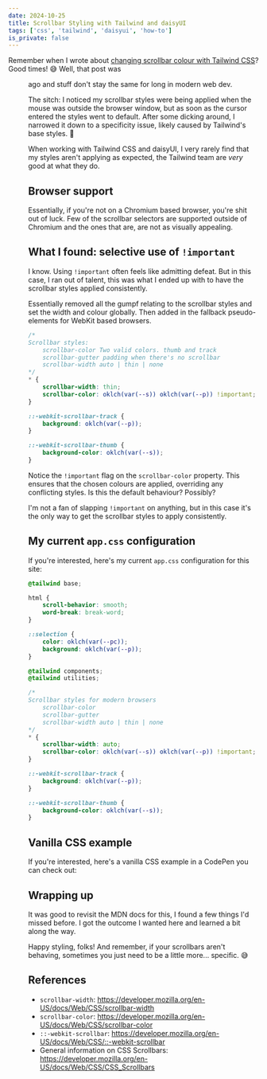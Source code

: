 ```yaml
---
date: 2024-10-25
title: Scrollbar Styling with Tailwind and daisyUI
tags: ['css', 'tailwind', 'daisyui', 'how-to']
is_private: false
---
```


<script>
  import { DateDistance as DD } from '$lib/components'
  import { CodePen } from 'sveltekit-embed'
</script>

Remember when I wrote about
[changing scrollbar colour with Tailwind CSS](https://scottspence.com/posts/change-scrollbar-color-tailwind-css)?
Good times! 😅 Well, that post was <DD date="2022-07-12"/> ago and
stuff don't stay the same for long in modern web dev.

The sitch: I noticed my scrollbar styles were being applied when the
mouse was outside the browser window, but as soon as the cursor
entered the styles went to default. After some dicking around, I
narrowed it down to a specificity issue, likely caused by Tailwind's
base styles. 🤷

When working with Tailwind CSS and daisyUI, I very rarely find that my
styles aren't applying as expected, the Tailwind team are _very_ good
at what they do.

## Browser support

Essentially, if you're not on a Chromium based browser, you're shit
out of luck. Few of the scrollbar selectors are supported outside of
Chromium and the ones that are, are not as visually appealing.

## What I found: selective use of `!important`

I know. Using `!important` often feels like admitting defeat. But in
this case, I ran out of talent, this was what I ended up with to have
the scrollbar styles applied consistently.

Essentially removed all the gumpf relating to the scrollbar styles and
set the width and colour globally. Then added in the fallback
pseudo-elements for WebKit based browsers.

```css
/* 
Scrollbar styles:
	scrollbar-color Two valid colors. thumb and track
	scrollbar-gutter padding when there's no scrollbar
	scrollbar-width auto | thin | none
*/
* {
	scrollbar-width: thin;
	scrollbar-color: oklch(var(--s)) oklch(var(--p)) !important;
}

::-webkit-scrollbar-track {
	background: oklch(var(--p));
}

::-webkit-scrollbar-thumb {
	background-color: oklch(var(--s));
}
```

Notice the `!important` flag on the `scrollbar-color` property. This
ensures that the chosen colours are applied, overriding any
conflicting styles. Is this the default behaviour? Possibly?

I'm not a fan of slapping `!important` on anything, but in this case
it's the only way to get the scrollbar styles to apply consistently.

## My current `app.css` configuration

If you're interested, here's my current `app.css` configuration for
this site:

```css
@tailwind base;

html {
	scroll-behavior: smooth;
	word-break: break-word;
}

::selection {
	color: oklch(var(--pc));
	background: oklch(var(--p));
}

@tailwind components;
@tailwind utilities;

/* 
Scrollbar styles for modern browsers 
	scrollbar-color
	scrollbar-gutter
	scrollbar-width auto | thin | none
*/
* {
	scrollbar-width: auto;
	scrollbar-color: oklch(var(--s)) oklch(var(--p)) !important;
}

::-webkit-scrollbar-track {
	background: oklch(var(--p));
}

::-webkit-scrollbar-thumb {
	background-color: oklch(var(--s));
}
```

## Vanilla CSS example

If you're interested, here's a vanilla CSS example in a CodePen you
can check out:

<CodePen codePenId="wvVpJjY" />

## Wrapping up

It was good to revisit the MDN docs for this, I found a few things I'd
missed before. I got the outcome I wanted here and learned a bit along
the way.

Happy styling, folks! And remember, if your scrollbars aren't
behaving, sometimes you just need to be a little more... specific. 😅

## References

- `scrollbar-width`:
  https://developer.mozilla.org/en-US/docs/Web/CSS/scrollbar-width
- `scrollbar-color`:
  https://developer.mozilla.org/en-US/docs/Web/CSS/scrollbar-color
- `::-webkit-scrollbar`:
  https://developer.mozilla.org/en-US/docs/Web/CSS/::-webkit-scrollbar
- General information on CSS Scrollbars:
  https://developer.mozilla.org/en-US/docs/Web/CSS/CSS_Scrollbars
